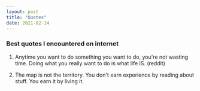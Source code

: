 ```yaml
---
layout: post
title: "Quotes"
date: 2021-02-14
---
```

### Best quotes I encountered on internet


1. Anytime you want to do something you want to do, you're not wasting time. Doing what you really want to do is what life IS.
(reddit)

2. The map is not the territory. You don't earn experience by reading about stuff. You earn it by living it.


